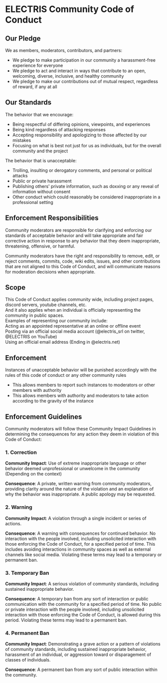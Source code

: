 <div>

# ELECTRIS Community Code of Conduct

## Our Pledge

We as members, moderators, contributors, and partners:
* We pledge to make participation in our community a harassment-free experience for everyone
* We pledge to act and interact in ways that contribute to an open, welcoming, diverse, inclusive, and healthy community
* We pledge to make our contributions out of mutual respect, regardless of reward, if any at all

## Our Standards

The behavior that we encourage:

* Being respectful of differing opinions, viewpoints, and experiences
* Being kind regardless of attacking responses
* Accepting responsibility and apologizing to those affected by our mistakes
* Focusing on what is best not just for us as individuals, but for the overall community and the project

The behavior that is unacceptable:

* Trolling, insulting or derogatory comments, and personal or political attacks
* Public or private harassment
* Publishing others' private information, such as doxxing or any reveal of information without consent
* Other conduct which could reasonably be considered inappropriate in a professional setting

## Enforcement Responsibilities

Community moderators are responsible for clarifying and enforcing our standards of
acceptable behavior and will take appropriate and fair corrective action in
response to any behavior that they deem inappropriate, threatening, offensive,
or harmful.

Community moderators have the right and responsibility to remove, edit, or reject
comments, commits, code, wiki edits, issues, and other contributions that are
not aligned to this Code of Conduct, and will communicate reasons for moderation
decisions when appropriate.

## Scope

This Code of Conduct applies community wide, including project pages, discord servers, youtube channels, etc.
<br>And it also applies when an individual is officially representing the community in public spaces.
<br>Examples of representing our community include:
<br>Acting as an appointed representative at an online or offline event
<br>Posting via an official social media account (@electris_srl on twitter, @ELECTRIS on YouTube)
<br>Using an official email address (Ending in @electris.net)

## Enforcement

Instances of unacceptable behavior will be punished accordingly with the rules of this code of conduct or any other community rules
* This allows members to report such instances to moderators or other members with authority
* This allows members with authority and moderators to take action according to the gravity of the instance

## Enforcement Guidelines

Community moderators will follow these Community Impact Guidelines in determining
the consequences for any action they deem in violation of this Code of Conduct:

### 1. Correction

**Community Impact**: Use of extreme inappropriate language or other behavior deemed
unprofessional or unwelcome in the community (Depending on the context)

**Consequence**: A private, written warning from community moderators, providing
clarity around the nature of the violation and an explanation of why the
behavior was inappropriate. A public apology may be requested.

### 2. Warning

**Community Impact**: A violation through a single incident or series
of actions.

**Consequence**: A warning with consequences for continued behavior. No
interaction with the people involved, including unsolicited interaction with
those enforcing the Code of Conduct, for a specified period of time. This
includes avoiding interactions in community spaces as well as external channels
like social media. Violating these terms may lead to a temporary or
permanent ban.

### 3. Temporary Ban

**Community Impact**: A serious violation of community standards, including
sustained inappropriate behavior.

**Consequence**: A temporary ban from any sort of interaction or public
communication with the community for a specified period of time. No public or
private interaction with the people involved, including unsolicited interaction
with those enforcing the Code of Conduct, is allowed during this period.
Violating these terms may lead to a permanent ban.

### 4. Permanent Ban

**Community Impact**: Demonstrating a grave action or a pattern of violations of community
standards, including sustained inappropriate behavior,  harassment of an
individual, or aggression toward or disparagement of classes of individuals.

**Consequence**: A permanent ban from any sort of public interaction within
the community.

</div>